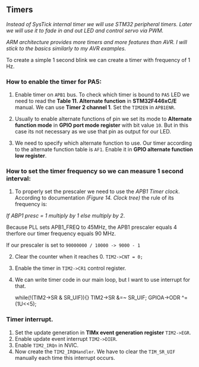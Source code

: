 ## Timers
*Instead of SysTick internal timer we will use STM32 peripheral timers. Later we will use it to fade in and out LED and control servo via PWM.*

*ARM architecture provides more timers and more features than AVR. I will stick to the basics similarly to my AVR examples.*

To create a simple 1 second blink we can create a timer with frequency of 1 Hz.

### How to enable the timer for PA5:

1. Enable timer on `APB1` bus. To check which timer is bound to `PA5` LED we need to read the **Table 11. Alternate function** in **STM32F446xC/E** manual. We can use **Timer 2 channel 1**. Set the `TIM2EN` in `APB1ENR`. 

2. Usually to enable alternate functions of pin we set its mode to **Alternate function mode** in **GPIO port mode register** with bit value `10`. But in this case its not necessary as we use that pin as output for our LED.

3. We need to specify which alternate function to use. Our timer according to the alternate function table is `AF1`. Enable it in **GPIO alternate function low register**.

### How to set the timer frequency so we can measure 1 second interval:

1. To properly set the prescaler we need to use the *APB1 Timer clock*. According to documentation *(Figure 14. Clock tree)* the rule of its frequency is:

*If ABP1 presc = 1 multiply by 1*
*else multiply by 2*.

Because PLL sets APB1_FREQ to 45MHz, the APB1 prescaler equals 4 therfore our timer frequency equals 90 MHz.

If our prescaler is set to `90000000 / 10000 -> 9000 - 1` 

2. Clear the counter when it reaches 0. `TIM2->CNT = 0;`

3. Enable the timer in `TIM2->CR1` control register.

4. We can write timer code in our main loop, but I want to use interrupt for that.

    while(!(TIM2->SR & SR_UIF)){}
    TIM2->SR &=~ SR_UIF;
    GPIOA->ODR ^= (1U<<5);

### Timer interrupt.

1. Set the update generation in **TIMx event generation register** `TIM2->EGR`.
2. Enable update event interrupt `TIM2->DIER`.
3. Enable `TIM2_IRQn` in NVIC.
4. Now create the `TIM2_IRQHandler`. We have to clear the `TIM_SR_UIF` manually each time this interrupt occurs.